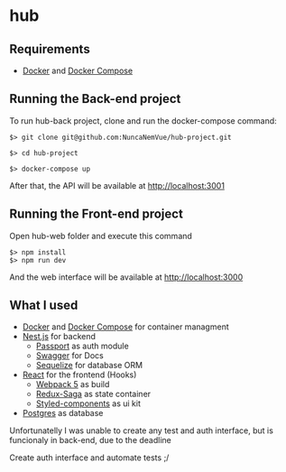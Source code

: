 # hub

## Requirements

- [Docker](https://www.docker.com/) and [Docker Compose](https://docs.docker.com/compose/)

## Running the Back-end project

To run hub-back project, clone and run the docker-compose command:
```
$> git clone git@github.com:NuncaNemVue/hub-project.git

$> cd hub-project

$> docker-compose up
```

After that, the API will be available at [http://localhost:3001](http://localhost:3001) 

## Running the Front-end project

Open hub-web folder and execute this command
```
$> npm install
$> npm run dev
```
And the web interface will be available at [http://localhost:3000](http://localhost:3000)


## What I used

- [Docker](https://www.docker.com/) and [Docker Compose](https://docs.docker.com/compose/) for container managment
- [Nest.js](https://docs.nestjs.com/) for backend
  - [Passport](https://docs.nestjs.com/security/authentication) as auth module
  - [Swagger](https://swagger.io/) for Docs
  - [Sequelize](https://sequelize.org/docs/v6/other-topics/typescript/) for database ORM
- [React](https://reactjs.org/) for the frontend (Hooks)
  - [Webpack 5](https://github.com/facebook/create-react-app) as build
  - [Redux-Saga](https://redux-saga.js.org/) as state container
  - [Styled-components](https://react-bootstrap.github.io/) as ui kit
- [Postgres](https://docs.mongodb.com/) as database

Unfortunatelly I was unable to create any test and auth interface, but is funcionaly in back-end, due to the deadline

Create auth interface and automate tests ;/

